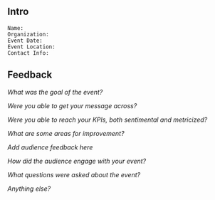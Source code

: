 ## Intro

```
Name:
Organization:
Event Date:
Event Location:
Contact Info:
```

## Feedback

*What was the goal of the event?*

*Were you able to get your message across?*

*Were you able to reach your KPIs, both sentimental and metricized?*

*What are some areas for improvement?*

*Add audience feedback here*

*How did the audience engage with your event?*

*What questions were asked about the event?*

*Anything else?*